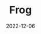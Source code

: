 ---
title: Frog
subtitle: 
layout: default
modal-id: 3
date: 2022-12-06
img: video
vid: IMG_4908.MP4
thumbnail: frog-thumbnail.png
alt: image-alt
description: Lorem ipsum dolor sit amet, usu cu alterum nominavi lobortis. At duo novum diceret. Tantas apeirian vix et, usu sanctus postulant inciderint ut, populo diceret necessitatibus in vim. Cu eum dicam feugiat noluisse.

---
